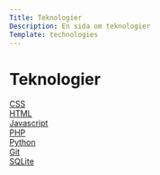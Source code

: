 ```yaml
---
Title: Teknologier
Description: En sida om teknologier
Template: technologies
---
```


Teknologier
==========================

<div class="green">
<a href="%base_url%?technologies/sub/css">CSS</a>
</div>

<div class="red">
<a href="%base_url%?technologies/sub/html">HTML</a>
</div>

<div class="red">
<a href="%base_url%?technologies/sub/javascript">Javascript</a>
</div>

<div class="green">
<a href="%base_url%?technologies/sub/php">PHP</a>
</div>

<div class="blue">
<a href="%base_url%?technologies/sub/python">Python</a>
</div>

<div class="green">
<a href="%base_url%?technologies/sub/git">Git</a>
</div>

<div class="red">
<a href="%base_url%?technologies/sub/sqlite">SQLite</a>
</div>